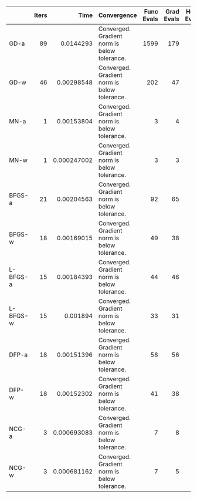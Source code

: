 |          |   Iters |        Time | Convergence                                  |   Func Evals |   Grad Evals |   Hess Evals |
|:---------|--------:|------------:|:---------------------------------------------|-------------:|-------------:|-------------:|
| GD-a     |      89 | 0.0144293   | Converged. Gradient norm is below tolerance. |         1599 |          179 |            0 |
| GD-w     |      46 | 0.00298548  | Converged. Gradient norm is below tolerance. |          202 |           47 |            0 |
| MN-a     |       1 | 0.00153804  | Converged. Gradient norm is below tolerance. |            3 |            4 |            2 |
| MN-w     |       1 | 0.000247002 | Converged. Gradient norm is below tolerance. |            3 |            3 |            2 |
| BFGS-a   |      21 | 0.00204563  | Converged. Gradient norm is below tolerance. |           92 |           65 |            0 |
| BFGS-w   |      18 | 0.00169015  | Converged. Gradient norm is below tolerance. |           49 |           38 |            0 |
| L-BFGS-a |      15 | 0.00184393  | Converged. Gradient norm is below tolerance. |           44 |           46 |            0 |
| L-BFGS-w |      15 | 0.001894    | Converged. Gradient norm is below tolerance. |           33 |           31 |            0 |
| DFP-a    |      18 | 0.00151396  | Converged. Gradient norm is below tolerance. |           58 |           56 |            0 |
| DFP-w    |      18 | 0.00152302  | Converged. Gradient norm is below tolerance. |           41 |           38 |            0 |
| NCG-a    |       3 | 0.000693083 | Converged. Gradient norm is below tolerance. |            7 |            8 |            4 |
| NCG-w    |       3 | 0.000681162 | Converged. Gradient norm is below tolerance. |            7 |            5 |            4 |